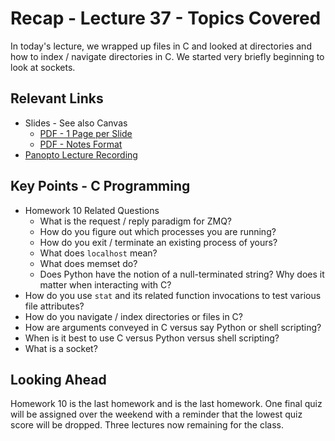 # Recap - Lecture 37 - Topics Covered

In today's lecture, we wrapped up files in C and looked at directories and how to index / navigate directories in C.  We started very briefly beginning to look at sockets.  

## Relevant Links

* Slides - See also Canvas
   * [PDF - 1 Page per Slide](https://canvas.nd.edu/files/4361718/download?download_frd=1)
   * [PDF - Notes Format](https://canvas.nd.edu/files/4361717/download?download_frd=1)
* [Panopto Lecture Recording](https://notredame.hosted.panopto.com/Panopto/Pages/Viewer.aspx?id=a3dd6370-b0fc-4806-bf65-b23c0122ca1e)


## Key Points - C Programming

* Homework 10 Related Questions
   * What is the request / reply paradigm for ZMQ?
   * How do you figure out which processes you are running?
   * How do you exit / terminate an existing process of yours?
   * What does `localhost` mean?
   * What does memset do?
   * Does Python have the notion of a null-terminated string? Why does it matter when interacting with C?
* How do you use `stat` and its related function invocations to test various file attributes?
* How do you navigate / index directories or files in C?
* How are arguments conveyed in C versus say Python or shell scripting?  
* When is it best to use C versus Python versus shell scripting?
* What is a socket?


## Looking Ahead

Homework 10 is the last homework and is the last homework.  One final quiz will be assigned over the weekend with a reminder that the lowest quiz score will be dropped.  Three lectures now remaining for the class.